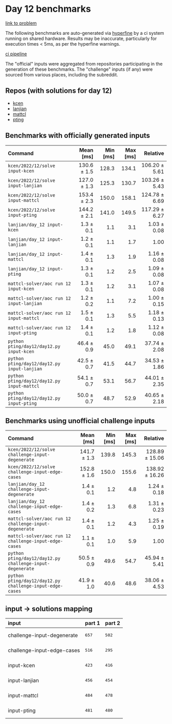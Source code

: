# Day 12 benchmarks

[link to problem](http://adventofcode.com/2022/day/12)

The following benchmarks are auto-generated via [hyperfine](https://github.com/sharkdp/hyperfine) by a ci system running on shared hardware. Results may be inaccurate, particularly for execution times < 5ms, as per the hyperfine warnings.

[ci pipeline](http://ci.papercode.net:8080/teams/aoc2022/pipelines/aoc-compare-2022)

The "official" inputs were aggregated from repositories participating in the generation of these benchmarks. The "challenge" inputs (if any) were sourced from various places, including the subreddit.

## Repos (with solutions for day 12)


- [kcen](https://github.com/kcen/AdventOfCode)
- [lanjian](https://github.com/LanJian/aoc-2022)
- [mattcl](https://github.com/mattcl/aoc2022)
- [pting](https://github.com/pting/aoc2022)

## Benchmarks with officially generated inputs
| Command | Mean [ms] | Min [ms] | Max [ms] | Relative |
|:---|---:|---:|---:|---:|
| `kcen/2022/12/solve input-kcen` | 130.6 ± 1.5 | 128.3 | 134.1 | 106.20 ± 5.61 |
| `kcen/2022/12/solve input-lanjian` | 127.0 ± 1.3 | 125.3 | 130.7 | 103.26 ± 5.43 |
| `kcen/2022/12/solve input-mattcl` | 153.4 ± 2.3 | 150.0 | 158.1 | 124.78 ± 6.69 |
| `kcen/2022/12/solve input-pting` | 144.2 ± 2.1 | 141.0 | 149.5 | 117.29 ± 6.27 |
| `lanjian/day_12 input-kcen` | 1.3 ± 0.1 | 1.1 | 3.1 | 1.03 ± 0.08 |
| `lanjian/day_12 input-lanjian` | 1.2 ± 0.1 | 1.1 | 1.7 | 1.00 |
| `lanjian/day_12 input-mattcl` | 1.4 ± 0.1 | 1.3 | 1.9 | 1.16 ± 0.08 |
| `lanjian/day_12 input-pting` | 1.3 ± 0.1 | 1.2 | 2.5 | 1.09 ± 0.08 |
| `mattcl-solver/aoc run 12 input-kcen` | 1.3 ± 0.1 | 1.2 | 3.1 | 1.07 ± 0.08 |
| `mattcl-solver/aoc run 12 input-lanjian` | 1.2 ± 0.2 | 1.1 | 7.2 | 1.00 ± 0.15 |
| `mattcl-solver/aoc run 12 input-mattcl` | 1.5 ± 0.1 | 1.3 | 5.5 | 1.18 ± 0.13 |
| `mattcl-solver/aoc run 12 input-pting` | 1.4 ± 0.1 | 1.2 | 1.8 | 1.12 ± 0.08 |
| `python pting/day12/day12.py input-kcen` | 46.4 ± 0.9 | 45.0 | 49.1 | 37.74 ± 2.08 |
| `python pting/day12/day12.py input-lanjian` | 42.5 ± 0.7 | 41.5 | 44.7 | 34.53 ± 1.86 |
| `python pting/day12/day12.py input-mattcl` | 54.1 ± 0.7 | 53.1 | 56.7 | 44.01 ± 2.35 |
| `python pting/day12/day12.py input-pting` | 50.0 ± 0.7 | 48.7 | 52.9 | 40.65 ± 2.18 |
## Benchmarks using unofficial challenge inputs
| Command | Mean [ms] | Min [ms] | Max [ms] | Relative |
|:---|---:|---:|---:|---:|
| `kcen/2022/12/solve challenge-input-degenerate` | 141.7 ± 1.3 | 139.8 | 145.3 | 128.89 ± 15.06 |
| `kcen/2022/12/solve challenge-input-edge-cases` | 152.8 ± 1.6 | 150.0 | 155.6 | 138.92 ± 16.26 |
| `lanjian/day_12 challenge-input-degenerate` | 1.4 ± 0.1 | 1.2 | 4.8 | 1.24 ± 0.18 |
| `lanjian/day_12 challenge-input-edge-cases` | 1.4 ± 0.2 | 1.3 | 6.8 | 1.31 ± 0.23 |
| `mattcl-solver/aoc run 12 challenge-input-degenerate` | 1.4 ± 0.1 | 1.2 | 4.3 | 1.25 ± 0.19 |
| `mattcl-solver/aoc run 12 challenge-input-edge-cases` | 1.1 ± 0.1 | 1.0 | 5.9 | 1.00 |
| `python pting/day12/day12.py challenge-input-degenerate` | 50.5 ± 0.9 | 49.6 | 54.7 | 45.94 ± 5.41 |
| `python pting/day12/day12.py challenge-input-edge-cases` | 41.9 ± 1.0 | 40.6 | 48.6 | 38.06 ± 4.53 |

## input -> solutions mapping
|input|part 1|part 2|
|:---|:---|:---|
|challenge-input-degenerate|<pre>657</pre>|<pre>502</pre>|
|challenge-input-edge-cases|<pre>516</pre>|<pre>295</pre>|
|input-kcen|<pre>423</pre>|<pre>416</pre>|
|input-lanjian|<pre>456</pre>|<pre>454</pre>|
|input-mattcl|<pre>484</pre>|<pre>478</pre>|
|input-pting|<pre>481</pre>|<pre>480</pre>|
